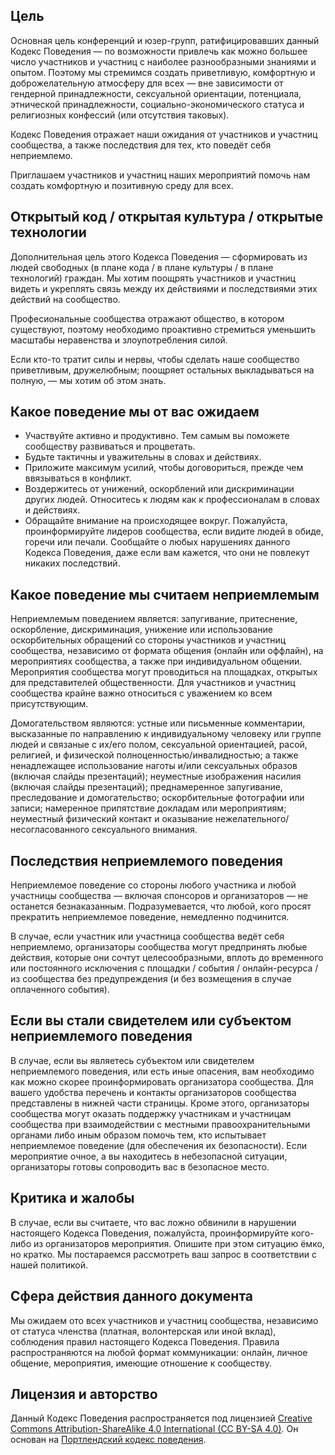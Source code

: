 Цель
-------

Основная цель конференций и юзер-групп, ратифицировавших данный Кодекс Поведения — по возможности привлечь как можно большее число участников и участниц с наиболее разнообразными знаниями и опытом. Поэтому мы стремимся создать приветливую, комфортную и доброжелательную атмосферу для всех — вне зависимости от гендерной принадлежности, сексуальной ориентации, потенциала, этнической принадлежности, социально-экономического статуса и религиозных конфессий (или отсутствия таковых).

Кодекс Поведения отражает наши ожидания от участников и участниц сообщества, а также последствия для тех, кто поведёт себя неприемлемо.

Приглашаем участников и участниц наших мероприятий помочь нам создать комфортную и позитивную среду для всех.


Открытый код / открытая культура / открытые технологии
--------------------------------------

Дополнительная цель этого Кодекса Поведения — сформировать из людей свободных (в плане кода / в плане культуры / в плане технологий) граждан. Мы хотим поощрять участников и участниц видеть и укреплять связь между их действиями и последствиями этих действий на сообщество.

Професиональные сообщества отражают общество, в котором существуют, поэтому необходимо проактивно стремиться уменьшить масштабы неравенства и злоупотребления силой.

Если кто-то тратит силы и нервы, чтобы сделать наше сообщество приветливым, дружелюбным; поощряет остальных выкладываться на полную, — мы хотим об этом знать.


Какое поведение мы от вас ожидаем
-----------------

* Участвуйте активно и продуктивно. Тем самым вы поможете сообществу развиваться и процветать. 
* Будьте тактичны и уважительны в словах и действиях.
* Приложите максимум усилий, чтобы договориться, прежде чем ввязываться в конфликт.
* Воздержитесь от унижений, оскорблений или дискриминации других людей. Относитесь к людям как к профессионалам в словах и действиях.
* Обращайте внимание на происходящее вокруг. Пожалуйста, проинформируйте лидеров сообщества, если видите людей в обиде, горечи или печали. Сообщайте о любых нарушениях данного Кодекса Поведения, даже если вам кажется, что они не повлекут никаких последствий.


Какое поведение мы считаем неприемлемым
---------------------

Неприемлемым поведением является: запугивание, притеснение, оскорбление, дискриминация, унижение или использование оскорбительных обращений со стороны участников и участниц сообщества, независимо от формата общения (онлайн или оффлайн), на мероприятиях сообщества, а также при индивидуальном общении. Мероприятия сообщества могут проводиться на площадках, открытых для представителей общественности. Для участников и участниц сообщества крайне важно относиться с уважением ко всем присутствующим.

Домогательством являются: устные или письменные комментарии, высказанные по направлению к индивидуальному человеку или группе людей и связаные с их/его полом, сексуальной ориентацией, расой, религией, и физической полноценностью/инвалидностью; а также ненадлежащее использование наготы и/или сексуальных образов (включая слайды презентаций); неуместные изображения насилия (включая слайды презентаций); преднамеренное запугивание, преследование и домогательство; оскорбительные фотографии или записи; намеренное припятствие докладам или мероприятиям; неуместный физический контакт и оказывание нежелательного/несогласованного сексуального внимания.


Последствия неприемлемого поведения
-------------------------------------

Неприемлемое поведение со стороны любого участника и любой участницы сообщества — включая спонсоров и организаторов — не останется безнаказанным. Подразумевается, что любой, кого просят прекратить неприемлемое поведение, немедленно подчинится.

В случае, если участник или участница сообщества ведёт себя неприемлемо, организаторы сообщества могут предпринять любые действия, которые они сочтут целесообразными, вплоть до временного или постоянного исключения с площадки / события / онлайн-ресурса / из сообщества без предупреждения (и без возмещения в случае оплаченного события).


Если вы стали свидетелем или субъектом неприемлемого поведения
------------------------------------------------------

В случае, если вы являетесь субъектом или свидетелем неприемлемого поведения, или есть иные опасения, вам необходимо как можно скорее проинформировать организатора сообщества. Для вашего удобства перечень и контакты организаторов сообщества представлены в нижней части страницы. Кроме этого, организаторы сообщества могут оказать поддержку участникам и участницам сообщества при взаимодействии с местными правоохранительными органами либо иным образом помочь тем, кто испытывает неприемлемое поведение (для обеспечения их безопасности). Если мероприятие очное, а вы находитесь в небезопасной ситуации, организаторы готовы сопроводить вас в безопасное место.


Критика и жалобы
---------------------

В случае, если вы считаете, что вас ложно обвинили в нарушении настоящего Кодекса Поведения, пожалуйста, проинформируйте кого-либо из организаторов мероприятия. Опишите при этом ситуацию ёмко, но кратко. Мы постараемся рассмотреть ваш запрос в соответствии с нашей политикой.


Сфера действия данного документа
-----

Мы ожидаем ото всех участников и участниц сообщества, независимо от статуса членства (платная, волонтерская или иной вклад), соблюдения правил настоящего Кодекса Поведения. Правила распространяются на любой формат коммуникации: онлайн, личное общение, мероприятия, имеющие отношение к сообществу.


Лицензия и авторство
-----------------------

Данный Кодекс Поведения распространяется под лицензией [Creative Commons Attribution-ShareAlike 4.0 International (CC BY-SA 4.0)](https://creativecommons.org/licenses/by-sa/4.0/). Он основан на [Портлендский кодекс поведения](https://pdxruby.org/CONDUCT).
